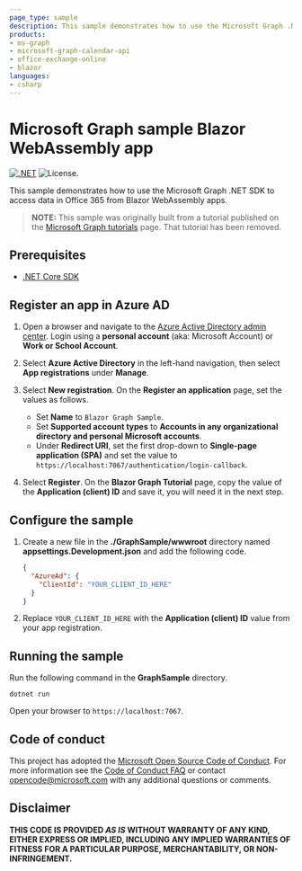 ```yaml
---
page_type: sample
description: This sample demonstrates how to use the Microsoft Graph .NET SDK to access data in Office 365 from Blazor WebAssembly apps.
products:
- ms-graph
- microsoft-graph-calendar-api
- office-exchange-online
- blazor
languages:
- csharp
---
```


# Microsoft Graph sample Blazor WebAssembly app

[![.NET](https://github.com/microsoftgraph/msgraph-sample-blazor-clientside/actions/workflows/dotnet.yml/badge.svg)](https://github.com/microsoftgraph/msgraph-sample-blazor-clientside/actions/workflows/dotnet.yml) ![License.](https://img.shields.io/badge/license-MIT-green.svg)

This sample demonstrates how to use the Microsoft Graph .NET SDK to access data in Office 365 from Blazor WebAssembly apps.

> **NOTE:** This sample was originally built from a tutorial published on the [Microsoft Graph tutorials](https://docs.microsoft.com/graph/tutorials) page. That tutorial has been removed.

## Prerequisites

- [.NET Core SDK](https://dotnet.microsoft.com/download)

## Register an app in Azure AD

1. Open a browser and navigate to the [Azure Active Directory admin center](https://aad.portal.azure.com). Login using a **personal account** (aka: Microsoft Account) or **Work or School Account**.

1. Select **Azure Active Directory** in the left-hand navigation, then select **App registrations** under **Manage**.

1. Select **New registration**. On the **Register an application** page, set the values as follows.

    - Set **Name** to `Blazor Graph Sample`.
    - Set **Supported account types** to **Accounts in any organizational directory and personal Microsoft accounts**.
    - Under **Redirect URI**, set the first drop-down to **Single-page application (SPA)** and set the value to `https://localhost:7067/authentication/login-callback`.

1. Select **Register**. On the **Blazor Graph Tutorial** page, copy the value of the **Application (client) ID** and save it, you will need it in the next step.

## Configure the sample

1. Create a new file in the **./GraphSample/wwwroot** directory named **appsettings.Development.json** and add the following code.

    ```json
    {
      "AzureAd": {
        "ClientId": "YOUR_CLIENT_ID_HERE"
      }
    }
    ```

1. Replace `YOUR_CLIENT_ID_HERE` with the **Application (client) ID** value from your app registration.

## Running the sample

Run the following command in the **GraphSample** directory.

```dotnetcli
dotnet run
```

Open your browser to `https://localhost:7067`.

## Code of conduct

This project has adopted the [Microsoft Open Source Code of Conduct](https://opensource.microsoft.com/codeofconduct/). For more information see the [Code of Conduct FAQ](https://opensource.microsoft.com/codeofconduct/faq/) or contact [opencode@microsoft.com](mailto:opencode@microsoft.com) with any additional questions or comments.

## Disclaimer

**THIS CODE IS PROVIDED _AS IS_ WITHOUT WARRANTY OF ANY KIND, EITHER EXPRESS OR IMPLIED, INCLUDING ANY IMPLIED WARRANTIES OF FITNESS FOR A PARTICULAR PURPOSE, MERCHANTABILITY, OR NON-INFRINGEMENT.**
